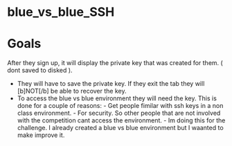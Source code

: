 # blue_vs_blue_SSH


# Goals
After they sign up, it will display the private key that was created for them. ( dont saved to disked ).
  - They will have to save the private key. If they exit the tab they will [b]NOT[/b] be able to recover the key.
  - To access the blue vs blue environment they will need the key. This is done for a couple of reasons:
            - Get people fimilar with ssh keys in a non class environment.
            - For security. So other people that are not involved with the competition cant access the environment.
            - Im doing this for the challenge. I already created a blue vs blue environment but I waanted to make improve it.
            
  
